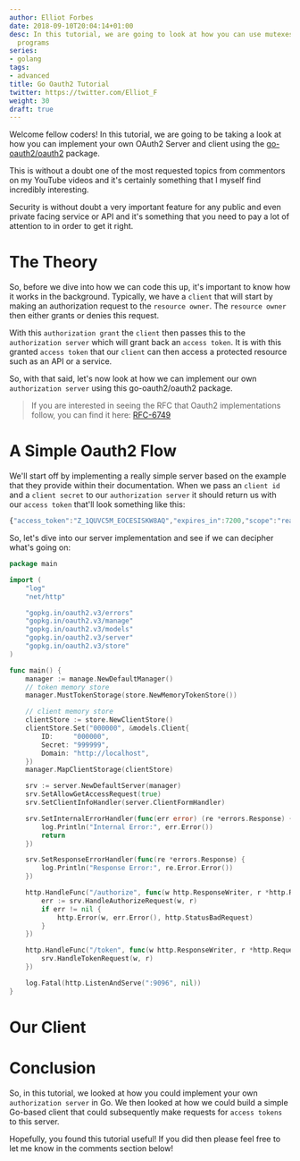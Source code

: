 ```yaml
---
author: Elliot Forbes
date: 2018-09-10T20:04:14+01:00
desc: In this tutorial, we are going to look at how you can use mutexes in your Go
  programs
series:
- golang
tags:
- advanced
title: Go Oauth2 Tutorial
twitter: https://twitter.com/Elliot_F
weight: 30
draft: true
---
```


Welcome fellow coders! In this tutorial, we are going to be taking a look at how you can implement your own OAuth2 Server and client using the [go-oauth2/oauth2](https://github.com/go-oauth2/oauth2) package.

This is without a doubt one of the most requested topics from commentors on my YouTube videos and it's certainly something that I myself find incredibly interesting. 

Security is without doubt a very important feature for any public and even private facing service or API and it's something that you need to pay a lot of attention to in order to get it right. 

# The Theory

So, before we dive into how we can code this up, it's important to know how it works in the background. Typically, we have a `client` that will start by making an authorization request to the `resource owner`. The `resource owner` then either grants or denies this request. 

With this `authorization grant` the `client` then passes this to the `authorization server` which will grant back an `access token`. It is with this granted `access token` that our `client` can then access a protected resource such as an API or a service.

So, with that said, let's now look at how we can implement our own `authorization server` using this go-oauth2/oauth2 package.

> If you are interested in seeing the RFC that Oauth2 implementations follow, you can find it here: [RFC-6749](https://tools.ietf.org/html/rfc6749)

# A Simple Oauth2 Flow

We'll start off by implementing a really simple server based on the example that they provide within their documentation. When we pass an `client id` and a `client secret` to our `authorization server` it should return us with our `access token` that'll look something like this:

```js
{"access_token":"Z_1QUVC5M_EOCESISKW8AQ","expires_in":7200,"scope":"read","token_type":"Bearer"}
```

So, let's dive into our server implementation and see if we can decipher what's going on:

```go
package main

import (
	"log"
	"net/http"

	"gopkg.in/oauth2.v3/errors"
	"gopkg.in/oauth2.v3/manage"
	"gopkg.in/oauth2.v3/models"
	"gopkg.in/oauth2.v3/server"
	"gopkg.in/oauth2.v3/store"
)

func main() {
	manager := manage.NewDefaultManager()
	// token memory store
	manager.MustTokenStorage(store.NewMemoryTokenStore())

	// client memory store
	clientStore := store.NewClientStore()
	clientStore.Set("000000", &models.Client{
		ID:     "000000",
		Secret: "999999",
		Domain: "http://localhost",
	})
	manager.MapClientStorage(clientStore)

	srv := server.NewDefaultServer(manager)
	srv.SetAllowGetAccessRequest(true)
	srv.SetClientInfoHandler(server.ClientFormHandler)

	srv.SetInternalErrorHandler(func(err error) (re *errors.Response) {
		log.Println("Internal Error:", err.Error())
		return
	})

	srv.SetResponseErrorHandler(func(re *errors.Response) {
		log.Println("Response Error:", re.Error.Error())
	})

	http.HandleFunc("/authorize", func(w http.ResponseWriter, r *http.Request) {
		err := srv.HandleAuthorizeRequest(w, r)
		if err != nil {
			http.Error(w, err.Error(), http.StatusBadRequest)
		}
	})

	http.HandleFunc("/token", func(w http.ResponseWriter, r *http.Request) {
		srv.HandleTokenRequest(w, r)
	})

	log.Fatal(http.ListenAndServe(":9096", nil))
}
```

# Our Client

# Conclusion

So, in this tutorial, we looked at how you could implement your own `authorization server` in Go. We then looked at how we could build a simple Go-based client that could subsequently make requests for `access tokens` to this server. 

Hopefully, you found this tutorial useful! If you did then please feel free to let me know in the comments section below!